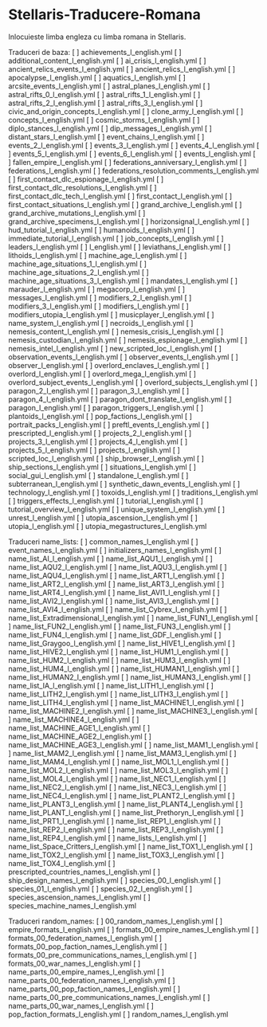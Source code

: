 # Stellaris-Traducere-Romana
Inlocuieste limba engleza cu limba romana in Stellaris.

Traduceri de baza:
[ ] achievements_l_english.yml
[ ] additional_content_l_english.yml
[ ] ai_crisis_l_english.yml
[ ] ancient_relics_events_l_english.yml
[ ] ancient_relics_l_english.yml
[ ] apocalypse_l_english.yml
[ ] aquatics_l_english.yml
[ ] arcsite_events_l_english.yml
[ ] astral_planes_l_english.yml
[ ] astral_rifts_0_l_english.yml
[ ] astral_rifts_1_l_english.yml
[ ] astral_rifts_2_l_english.yml
[ ] astral_rifts_3_l_english.yml
[ ] civic_and_origin_concepts_l_english.yml
[ ] clone_army_l_english.yml
[ ] concepts_l_english.yml
[ ] cosmic_storms_l_english.yml
[ ] diplo_stances_l_english.yml
[ ] dip_messages_l_english.yml
[ ] distant_stars_l_english.yml
[ ] event_chains_l_english.yml
[ ] events_2_l_english.yml
[ ] events_3_l_english.yml
[ ] events_4_l_english.yml
[ ] events_5_l_english.yml
[ ] events_6_l_english.yml
[ ] events_l_english.yml
[ ] fallen_empire_l_english.yml
[ ] federations_anniversary_l_english.yml
[ ] federations_l_english.yml
[ ] federations_resolution_comments_l_english.yml
[ ] first_contact_dlc_espionage_l_english.yml
[ ] first_contact_dlc_resolutions_l_english.yml
[ ] first_contact_dlc_tech_l_english.yml
[ ] first_contact_l_english.yml
[ ] first_contact_situations_l_english.yml
[ ] grand_archive_l_english.yml
[ ] grand_archive_mutations_l_english.yml
[ ] grand_archive_specimens_l_english.yml
[ ] horizonsignal_l_english.yml
[ ] hud_tutorial_l_english.yml
[ ] humanoids_l_english.yml
[ ] immediate_tutorial_l_english.yml
[ ] job_concepts_l_english.yml
[ ] leaders_l_english.yml
[ ] l_english.yml
[ ] leviathans_l_english.yml
[ ] lithoids_l_english.yml
[ ] machine_age_l_english.yml
[ ] machine_age_situations_1_l_english.yml
[ ] machine_age_situations_2_l_english.yml
[ ] machine_age_situations_3_l_english.yml
[ ] mandates_l_english.yml
[ ] marauder_l_english.yml
[ ] megacorp_l_english.yml
[ ] messages_l_english.yml
[ ] modifiers_2_l_english.yml
[ ] modifiers_3_l_english.yml
[ ] modifiers_l_english.yml
[ ] modifiers_utopia_l_english.yml
[ ] musicplayer_l_english.yml
[ ] name_system_l_english.yml
[ ] necroids_l_english.yml
[ ] nemesis_content_l_english.yml
[ ] nemesis_crisis_l_english.yml
[ ] nemesis_custodian_l_english.yml
[ ] nemesis_espionage_l_english.yml
[ ] nemesis_intel_l_english.yml
[ ] new_scripted_loc_l_english.yml
[ ] observation_events_l_english.yml
[ ] observer_events_l_english.yml
[ ] observer_l_english.yml
[ ] overlord_enclaves_l_english.yml
[ ] overlord_l_english.yml
[ ] overlord_mega_l_english.yml
[ ] overlord_subject_events_l_english.yml
[ ] overlord_subjects_l_english.yml
[ ] paragon_2_l_english.yml
[ ] paragon_3_l_english.yml
[ ] paragon_4_l_english.yml
[ ] paragon_dont_translate_l_english.yml
[ ] paragon_l_english.yml
[ ] paragon_triggers_l_english.yml
[ ] plantoids_l_english.yml
[ ] pop_factions_l_english.yml
[ ] portrait_packs_l_english.yml
[ ] preftl_events_l_english.yml
[ ] prescripted_l_english.yml
[ ] projects_2_l_english.yml
[ ] projects_3_l_english.yml
[ ] projects_4_l_english.yml
[ ] projects_5_l_english.yml
[ ] projects_l_english.yml
[ ] scripted_loc_l_english.yml
[ ] ship_browser_l_english.yml
[ ] ship_sections_l_english.yml
[ ] situations_l_english.yml
[ ] social_gui_l_english.yml
[ ] standalone_l_english.yml
[ ] subterranean_l_english.yml
[ ] synthetic_dawn_events_l_english.yml
[ ] technology_l_english.yml
[ ] toxoids_l_english.yml
[ ] traditions_l_english.yml
[ ] triggers_effects_l_english.yml
[ ] tutorial_l_english.yml
[ ] tutorial_overview_l_english.yml
[ ] unique_system_l_english.yml
[ ] unrest_l_english.yml
[ ] utopia_ascension_l_english.yml
[ ] utopia_l_english.yml
[ ] utopia_megastructures_l_english.yml

Traduceri name_lists:
[ ] common_names_l_english.yml
[ ] event_names_l_english.yml
[ ] initializers_names_l_english.yml
[ ] name_list_AI_l_english.yml
[ ] name_list_AQU1_l_english.yml
[ ] name_list_AQU2_l_english.yml
[ ] name_list_AQU3_l_english.yml
[ ] name_list_AQU4_l_english.yml
[ ] name_list_ART1_l_english.yml
[ ] name_list_ART2_l_english.yml
[ ] name_list_ART3_l_english.yml
[ ] name_list_ART4_l_english.yml
[ ] name_list_AVI1_l_english.yml
[ ] name_list_AVI2_l_english.yml
[ ] name_list_AVI3_l_english.yml
[ ] name_list_AVI4_l_english.yml
[ ] name_list_Cybrex_l_english.yml
[ ] name_list_Extradimensional_l_english.yml
[ ] name_list_FUN1_l_english.yml
[ ] name_list_FUN2_l_english.yml
[ ] name_list_FUN3_l_english.yml
[ ] name_list_FUN4_l_english.yml
[ ] name_list_GDF_l_english.yml
[ ] name_list_Graygoo_l_english.yml
[ ] name_list_HIVE1_l_english.yml
[ ] name_list_HIVE2_l_english.yml
[ ] name_list_HUM1_l_english.yml
[ ] name_list_HUM2_l_english.yml
[ ] name_list_HUM3_l_english.yml
[ ] name_list_HUM4_l_english.yml
[ ] name_list_HUMAN1_l_english.yml
[ ] name_list_HUMAN2_l_english.yml
[ ] name_list_HUMAN3_l_english.yml
[ ] name_list_IA_l_english.yml
[ ] name_list_LITH1_l_english.yml
[ ] name_list_LITH2_l_english.yml
[ ] name_list_LITH3_l_english.yml
[ ] name_list_LITH4_l_english.yml
[ ] name_list_MACHINE1_l_english.yml
[ ] name_list_MACHINE2_l_english.yml
[ ] name_list_MACHINE3_l_english.yml
[ ] name_list_MACHINE4_l_english.yml
[ ] name_list_MACHINE_AGE1_l_english.yml
[ ] name_list_MACHINE_AGE2_l_english.yml
[ ] name_list_MACHINE_AGE3_l_english.yml
[ ] name_list_MAM1_l_english.yml
[ ] name_list_MAM2_l_english.yml
[ ] name_list_MAM3_l_english.yml
[ ] name_list_MAM4_l_english.yml
[ ] name_list_MOL1_l_english.yml
[ ] name_list_MOL2_l_english.yml
[ ] name_list_MOL3_l_english.yml
[ ] name_list_MOL4_l_english.yml
[ ] name_list_NEC1_l_english.yml
[ ] name_list_NEC2_l_english.yml
[ ] name_list_NEC3_l_english.yml
[ ] name_list_NEC4_l_english.yml
[ ] name_list_PLANT2_l_english.yml
[ ] name_list_PLANT3_l_english.yml
[ ] name_list_PLANT4_l_english.yml
[ ] name_list_PLANT_l_english.yml
[ ] name_list_Prethoryn_l_english.yml
[ ] name_list_PRT1_l_english.yml
[ ] name_list_REP1_l_english.yml
[ ] name_list_REP2_l_english.yml
[ ] name_list_REP3_l_english.yml
[ ] name_list_REP4_l_english.yml
[ ] name_lists_l_english.yml
[ ] name_list_Space_Critters_l_english.yml
[ ] name_list_TOX1_l_english.yml
[ ] name_list_TOX2_l_english.yml
[ ] name_list_TOX3_l_english.yml
[ ] name_list_TOX4_l_english.yml
[ ] prescripted_countries_names_l_english.yml
[ ] ship_design_names_l_english.yml
[ ] species_00_l_english.yml
[ ] species_01_l_english.yml
[ ] species_02_l_english.yml
[ ] species_ascension_names_l_english.yml
[ ] species_machine_names_l_english.yml

Traduceri random_names:
[ ] 00_random_names_l_english.yml
[ ] empire_formats_l_english.yml
[ ] formats_00_empire_names_l_english.yml
[ ] formats_00_federation_names_l_english.yml
[ ] formats_00_pop_faction_names_l_english.yml
[ ] formats_00_pre_communications_names_l_english.yml
[ ] formats_00_war_names_l_english.yml
[ ] name_parts_00_empire_names_l_english.yml
[ ] name_parts_00_federation_names_l_english.yml
[ ] name_parts_00_pop_faction_names_l_english.yml
[ ] name_parts_00_pre_communications_names_l_english.yml
[ ] name_parts_00_war_names_l_english.yml
[ ] pop_faction_formats_l_english.yml
[ ] random_names_l_english.yml
